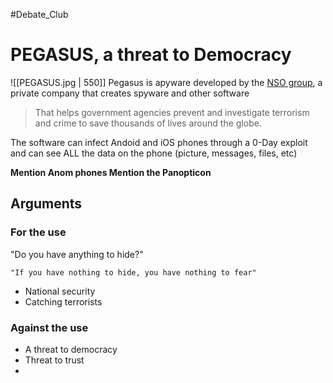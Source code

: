 #Debate_Club

# PEGASUS, a threat to Democracy
![[PEGASUS.jpg | 550]]
Pegasus is apyware developed by the [NSO group](https://www.nsogroup.com/), a private company that creates spyware and other software 
> That helps government agencies prevent and investigate terrorism and crime to save thousands of lives around the globe.

The software can infect Andoid and iOS phones through a 0-Day exploit and can see ALL the data on the phone (picture, messages, files, etc)

**Mention Anom phones
Mention the Panopticon**

## Arguments
### For the use
"Do you have anything to hide?"

	"If you have nothing to hide, you have nothing to fear"

 - National security
 - Catching terrorists

### Against the use
 - A threat to democracy
 - Threat to trust
 - 